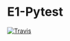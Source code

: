 # E1-Pytest

[![Travis][build-badge]][build]

[build-badge]: https://img.shields.io/travis/alenapliusnina/E1-Pytest/master.png?branch=master

[build]: https://travis-ci.org/AlenaPliusnina/E1-Pytest
